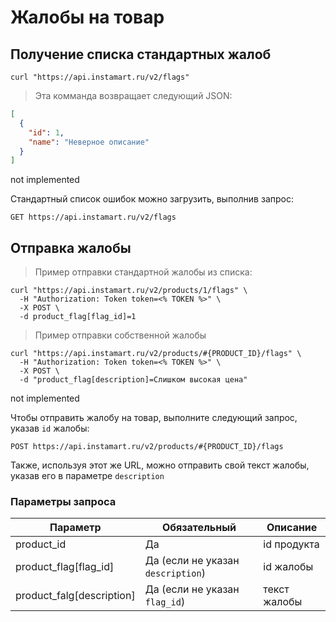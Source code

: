 # Жалобы на товар

## Получение списка стандартных жалоб

```shell
curl "https://api.instamart.ru/v2/flags"
```
> Эта комманда возвращает следующий JSON:

```json
[
  {
    "id": 1,
    "name": "Неверное описание"
  }
]
```

<aside class="warning">
  not implemented
</aside>

Стандартный список ошибок можно загрузить, выполнив запрос:

`GET https://api.instamart.ru/v2/flags`

## Отправка жалобы

> Пример отправки стандартной жалобы из списка:

```shell
curl "https://api.instamart.ru/v2/products/1/flags" \
  -H "Authorization: Token token=<% TOKEN %>" \
  -X POST \
  -d product_flag[flag_id]=1
```

> Пример отправки собственной жалобы

```shell
curl "https://api.instamart.ru/v2/products/#{PRODUCT_ID}/flags" \
  -H "Authorization: Token token=<% TOKEN %>" \
  -X POST \
  -d "product_flag[description]=Слишком высокая цена"
```

<aside class="warning">
  not implemented
</aside>

Чтобы отправить жалобу на товар, выполните следующий запрос, указав `id` жалобы:

`POST https://api.instamart.ru/v2/products/#{PRODUCT_ID}/flags`

Также, используя этот же URL, можно отправить свой текст жалобы, указав его в параметре `description`

### Параметры запроса

Параметр | Обязательный | Описание
--------- | ------- | -----------
product_id | Да | id продукта
product_flag[flag_id] | Да (если не указан `description`) | id жалобы 
product_falg[description] | Да (если не указан `flag_id`) | текст жалобы
